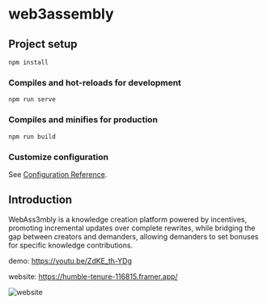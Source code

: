 # web3assembly

## Project setup
```
npm install
```

### Compiles and hot-reloads for development
```
npm run serve
```

### Compiles and minifies for production
```
npm run build
```

### Customize configuration
See [Configuration Reference](https://cli.vuejs.org/config/).

## Introduction
WebAss3mbly is a knowledge creation platform powered by incentives, promoting incremental updates over complete rewrites, while bridging the gap between creators and demanders, allowing demanders to set bonuses for specific knowledge contributions.

demo: https://youtu.be/ZdKE_th-YDg

website: https://humble-tenure-116815.framer.app/


![website](https://github.com/Willy-Qiu/hackathon-2023-winter/assets/139307665/277b2f4c-3912-4f56-8201-ecce27fc5b94)
